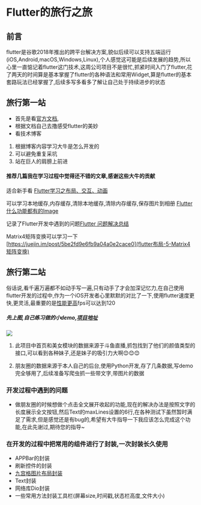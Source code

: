 # Flutter的旅行之旅

## 前言
flutter是谷歌2018年推出的跨平台解决方案,貌似后续可以支持五端运行(iOS,Android,macOS,Windows,Linux),个人感觉这可能是后续发展的趋势,所以心里一直惦记着flutter这门技术,这周公司项目不是很忙,抓紧时间入门了flutter,花了两天的时间算是基本掌握了flutter的各种语法和常用Widget,算是flutter的基本套路玩法已经掌握了,后续多写多看多了解让自己处于持续进步的状态

## 旅行第一站

 - 首先是看[官方文档](https://flutterchina.club/setup-macos),
 - 根据文档自己去撸感受flutter的美妙
 - 看技术博客
  1. 根据博客内容学习大牛是怎么开发的
  2. 可以避免重复采坑
  3. 站在巨人的肩膀上前进
 
#### 推荐几篇我在学习过程中觉得还不错的文章,感谢这些大牛的贡献

适合新手看 [Flutter学习之布局、交互、动画](https://juejin.im/post/5c617e34f265da2d90581613)

可以学习本地缓存,内存缓存,清除本地缓存,清除内存缓存,保存图片到相册
[Flutter 什么功能都有的Image](https://juejin.im/post/5c867112f265da2dd427a340)

记录了Flutter开发中遇到的问题[Flutter 问题解决总结](https://juejin.im/post/5c91a8da5188252db75696c0)

Matrix4矩阵变换可以学习一下[https://juejin.im/post/5be2fd9e6fb9a04a0e2cace0](flutter布局-5-Matrix4矩阵变换)

## 旅行第二站

俗话说,看千遍万遍都不如动手写一遍,只有动手了才会加深记忆力,在自己使用flutter开发的过程中,作为一个iOS开发者心里默默的对比了一下,使用flutter速度更快,更灵活,最重要的是[性能更高](https://www.colabug.com/4531573.html)fps可以达到120


##### 先上图,自己练习做的小demo,[项目地址](https://github.com/cleven1/Flutter-Project)

![](./sources/sources.gif)

1. 此项目中首页和美女模块的数据来源于斗鱼直播,抓包找到了他们的颜值类型的接口,可以看到各种妹子,还是妹子的吸引力大啊😊😊😊

2. 朋友圈的数据来源于本人自己的后台,使用Python开发,存了几条数据,写demo完全够用了,后续准备写爬虫抓一些带文字,带图片的数据

### 开发过程中遇到的问题

- 做朋友圈的时候想做个点击全文展开收起的功能,现在的解决办法是按照文字的长度展示全文按钮,然后Text的maxLines设置的6行,在各种测试下虽然暂时满足了需求,但是感觉还是有bug的,希望有大牛指导一下我应该怎么完成这个功能,在此先谢过,期待您的指导~

### 在开发的过程中把常用的组件进行了封装,一次封装长久使用

- APPBar的封装
- 刷新控件的封装
- [九宫格图片布局封装](https://github.com/cleven1/Flutter-CLFlow) 
- Text封装
- 网络库Dio封装
- 一些常用方法封装工具栏(屏幕size,时间戳,状态栏高度,文件大小)





